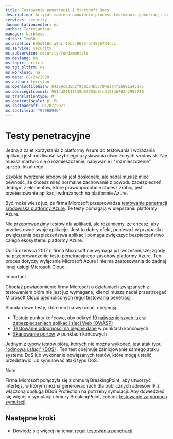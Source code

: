 ```yaml
---
title: Testowanie penetracji | Microsoft Docs
description: Artykuł zawiera omówienie procesu testowania penetracji oraz sposób wykonywania testu pióra względem aplikacji działającej w infrastrukturze platformy Azure.
services: security
documentationcenter: na
author: TerryLanfear
manager: barbkess
editor: TomSh
ms.assetid: 695d918c-a9ac-4eba-8692-af4526734ccc
ms.service: security
ms.subservice: security-fundamentals
ms.devlang: na
ms.topic: article
ms.tgt_pltfrm: na
ms.workload: na
ms.date: 08/24/2020
ms.author: terrylan
ms.openlocfilehash: 84229ce3562f9cdcc4b55704eaa4f3b891a43d75
ms.sourcegitcommit: 9514d24118135b6f753d8fc312f4b702a2957780
ms.translationtype: MT
ms.contentlocale: pl-PL
ms.lasthandoff: 01/07/2021
ms.locfileid: "97968946"
---
```

# <a name="penetration-testing"></a>Testy penetracyjne

Jedną z zalet korzystania z platformy Azure do testowania i wdrażania aplikacji jest możliwość szybkiego uzyskiwania utworzonych środowisk. Nie musisz martwić się o rozmieszczenie, nabywanie i "rozmieszczenie" sprzętu lokalnego.

Szybkie tworzenie środowisk jest doskonałe, ale nadal musisz mieć pewność, że chcesz mieć normalne zachowanie z powodu zabezpieczeń. Jednym z elementów, które prawdopodobnie chcesz zrobić, jest przetestowanie aplikacji wdrażanych na platformie Azure.

Być może wiesz już, że firma Microsoft przeprowadza [testowanie penetracji środowiska platformy Azure](https://gallery.technet.microsoft.com/Cloud-Red-Teaming-b837392e). Te testy pomagają w ulepszaniu platformy Azure.

Nie przeprowadzimy testów dla aplikacji, ale rozumiemy, że chcesz, aby przetestować swoje aplikacje. Jest to dobry efekt, ponieważ w przypadku zwiększenia bezpieczeństwa aplikacji pomaga zwiększyć bezpieczeństwo całego ekosystemu platformy Azure.

Od 15 czerwca 2017 r. firma Microsoft nie wymaga już wcześniejszej zgody na przeprowadzenie testu penetracyjnego zasobów platformy Azure. Ten proces dotyczy wyłącznie Microsoft Azure i nie ma zastosowania do żadnej innej usługi Microsoft Cloud.

>[!IMPORTANT]
>Chociaż powiadomienie firmy Microsoft o działaniach związanych z testowaniem pióra nie jest już wymagane, klienci muszą nadal przestrzegać [Microsoft Cloud ujednoliconych reguł testowania penetracji](https://technet.microsoft.com/mt784683).

Standardowe testy, które można wykonać, obejmują:

* Testuje punkty końcowe, aby odkryć [10 najważniejszych luk w zabezpieczeniach aplikacji sieci Web (OWASP)](https://www.owasp.org/index.php/Category:OWASP_Top_Ten_Project)
* [Testowanie odporności na błędne dane](https://cloudblogs.microsoft.com/microsoftsecure/2007/09/20/fuzz-testing-at-microsoft-and-the-triage-process/) w punktach końcowych
* [Skanowanie portów](https://en.wikipedia.org/wiki/Port_scanner) w punktach końcowych

Jednym z typów testów pióra, których nie można wykonać, jest atak [typu "odmowa usługi" (DOS)](https://en.wikipedia.org/wiki/Denial-of-service_attack) . Ten test obejmuje zainicjowanie samego ataku systemu DoS lub wykonanie powiązanych testów, które mogą ustalić, przedstawić lub symulować ataki typu DoS.

>[!Note]
>Firma Microsoft połączyła się z chmurą BreakingPoint, aby utworzyć interfejs, w którym można generować ruch dla publicznych adresów IP z włączoną obsługą DDoS Protection na potrzeby symulacji. Aby dowiedzieć się więcej o symulacji chmury BreakingPoint, zobacz [testowanie za pomocą symulacji](../../ddos-protection/test-through-simulations.md).

## <a name="next-steps"></a>Następne kroki

* Dowiedz się więcej na temat [reguł testowania penetracji](https://www.microsoft.com/msrc/pentest-rules-of-engagement?rtc=2).
